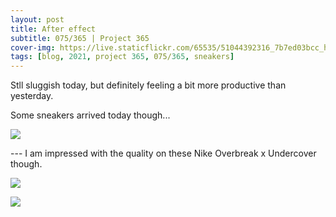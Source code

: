 ```yaml
---
layout: post
title: After effect
subtitle: 075/365 | Project 365
cover-img: https://live.staticflickr.com/65535/51044392316_7b7ed03bcc_h.jpg
tags: [blog, 2021, project 365, 075/365, sneakers]
---
```

<style>
  .intro-header.big-img {
    background-position:center 
  }
</style>
Stll sluggish today, but definitely feeling a bit more productive than yesterday.

Some sneakers arrived today though... 
<p class="post-img-wrap">
  <img src="https://live.staticflickr.com/65535/51044392316_7b7ed03bcc_h.jpg">
</p>
---
I am impressed with the quality on these Nike Overbreak x Undercover though.
<p class="post-img-wrap">
  <img src="https://live.staticflickr.com/65535/51043322268_fed99f597d_h.jpg">
</p>
<p class="post-img-wrap">
  <img src="https://live.staticflickr.com/65535/51044051251_6c8a187e9a_h.jpg">
</p>
